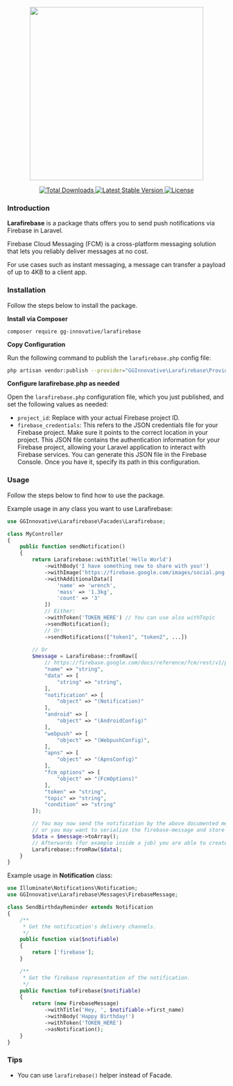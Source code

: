 <p align="center"><img src="/art/cover-v2.png" height="400"></p>

<p align="center">
    <a href="https://packagist.org/packages/gg-innovative/larafirebase">
        <img src="https://img.shields.io/packagist/dt/gg-innovative/larafirebase" alt="Total Downloads">
    </a>
    <a href="https://packagist.org/packages/gg-innovative/larafirebase">
        <img src="https://img.shields.io/packagist/v/gg-innovative/larafirebase" alt="Latest Stable Version">
    </a>
    <a href="https://packagist.org/packages/gg-innovative/larafirebase">
        <img src="https://img.shields.io/packagist/l/gg-innovative/larafirebase" alt="License">
    </a>
</p>


### Introduction

**Larafirebase** is a package thats offers you to send push notifications via Firebase in Laravel.

Firebase Cloud Messaging (FCM) is a cross-platform messaging solution that lets you reliably deliver messages at no cost.

For use cases such as instant messaging, a message can transfer a payload of up to 4KB to a client app.

### Installation

Follow the steps below to install the package.


**Install via Composer**

```
composer require gg-innovative/larafirebase
```

**Copy Configuration**

Run the following command to publish the `larafirebase.php` config file:

```bash
php artisan vendor:publish --provider="GGInnovative\Larafirebase\Providers\LarafirebaseServiceProvider"
```

**Configure larafirebase.php as needed**

Open the `larafirebase.php` configuration file, which you just published, and set the following values as needed:

- `project_id`: Replace with your actual Firebase project ID.
- `firebase_credentials`: This refers to the JSON credentials file for your Firebase project. Make sure it points to the correct location in your project. This JSON file contains the authentication information for your Firebase project, allowing your Laravel application to interact with Firebase services. You can generate this JSON file in the Firebase Console. Once you have it, specify its path in this configuration.

### Usage

Follow the steps below to find how to use the package.

Example usage in any class you want to use Larafirebase:

```php
use GGInnovative\Larafirebase\Facades\Larafirebase;

class MyController
{
    public function sendNotification()
    {
        return Larafirebase::withTitle('Hello World')
            ->withBody('I have something new to share with you!')
            ->withImage('https://firebase.google.com/images/social.png')
            ->withAdditionalData([
                'name' => 'wrench',
                'mass' => '1.3kg',
                'count' => '3'
            ])
            // Either:
            ->withToken('TOKEN_HERE') // You can use also withTopic
            ->sendNotification();
            // Or:
            ->sendNotifications(["token1", "token2", ...])
        
        // Or
        $message = Larafirebase::fromRaw([
            // https://firebase.google.com/docs/reference/fcm/rest/v1/projects.messages
            "name" => "string",
            "data" => [
                "string" => "string",
            ],
            "notification" => [
                "object" => "(Notification)"
            ],
            "android" => [
                "object" => "(AndroidConfig)"
            ],
            "webpush" => [
                "object" => "(WebpushConfig)",
            ],
            "apns" => [
                "object" => "(ApnsConfig)"
            ],
            "fcm_options" => [
                "object" => "(FcmOptions)"
            ],
            "token" => "string",
            "topic" => "string",
            "condition" => "string"
        ]);

        // You may now send the notification by the above documented methods
        // or you may want to serialize the firebase-message and store it in a database by calling the `toArray()`-method:
        $data = $message->toArray();
        // Afterwards (for example inside a job) you are able to create a new message-instance by using the `fromRaw()`-method
        Larafirebase::fromRaw($data);
    }
}
```

Example usage in **Notification** class:

```php
use Illuminate\Notifications\Notification;
use GGInnovative\Larafirebase\Messages\FirebaseMessage;

class SendBirthdayReminder extends Notification
{
    /**
     * Get the notification's delivery channels.
     */
    public function via($notifiable)
    {
        return ['firebase'];
    }

    /**
     * Get the firebase representation of the notification.
     */
    public function toFirebase($notifiable)
    {
        return (new FirebaseMessage)
            ->withTitle('Hey, ', $notifiable->first_name)
            ->withBody('Happy Birthday!')
            ->withToken('TOKEN_HERE')
            ->asNotification();
    }
}
```

### Tips

- You can use `larafirebase()` helper instead of Facade.